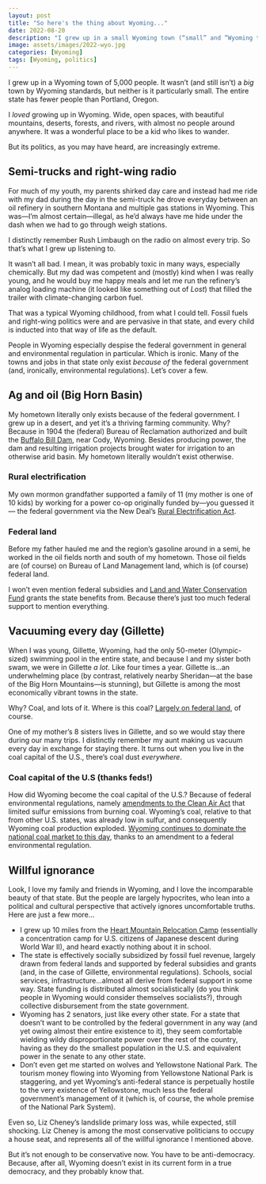 ```yaml
---
layout: post
title: "So here's the thing about Wyoming..."
date: 2022-08-20
description: "I grew up in a small Wyoming town (“small” and ”Wyoming town” are, of course, redundant). It's a state of staggering natural beauty, sparsely populated by simple, kind people who seem to have no idea how hypocritical their beliefs are."
image: assets/images/2022-wyo.jpg
categories: [Wyoming]
tags: [Wyoming, politics]
---
```


I grew up in a Wyoming town of 5,000 people. It wasn’t (and still isn’t) a _big_ town by Wyoming standards, but neither is it particularly small. The entire state has fewer people than Portland, Oregon.

I _loved_ growing up in Wyoming. Wide, open spaces, with beautiful mountains, deserts, forests, and rivers, with almost no people around anywhere. It was a wonderful place to be a kid who likes to wander.

But its politics, as you may have heard, are increasingly extreme.

## Semi-trucks and right-wing radio

For much of my youth, my parents shirked day care and instead had me ride with my dad during the day in the semi-truck he drove everyday between an oil refinery in southern Montana and multiple gas stations in Wyoming. This was—I’m almost certain—illegal, as he’d always have me hide under the dash when we had to go through weigh stations.

I distinctly remember Rush Limbaugh on the radio on almost every trip. So that’s what I grew up listening to.

It wasn’t all bad. I mean, it was probably toxic in many ways, especially chemically. But my dad was competent and (mostly) kind when I was really young, and he would buy me happy meals and let me run the refinery’s analog loading machine (it looked like something out of <cite>Lost</cite>) that filled the trailer with climate-changing carbon fuel.

That was a typical Wyoming childhood, from what I could tell. Fossil fuels and right-wing politics were and are pervasive in that state, and every child is inducted into that way of life as the default. 

People in Wyoming especially despise the federal government in general and environmental regulation in particular. Which is ironic. Many of the towns and jobs in that state only exist _because of_ the federal government (and, ironically, environmental regulations). Let’s cover a few.

## Ag and oil (Big Horn Basin)

My hometown literally only exists because of the federal government. I grew up in a desert, and yet it’s a thriving farming community. Why? Because in 1904 the (federal) Bureau of Reclamation authorized and built the [Buffalo Bill Dam](https://en.wikipedia.org/wiki/Buffalo_Bill_Dam), near Cody, Wyoming. Besides producing power, the dam and resulting irrigation projects brought water for irrigation to an otherwise arid basin. My hometown literally wouldn’t exist otherwise.

### Rural electrification
My own mormon grandfather supported a family of 11 (my mother is one of 10 kids) by working for a power co-op originally funded by—you guessed it— the federal government via the New Deal’s [Rural Electrification Act](https://en.wikipedia.org/wiki/Rural_Electrification_Act).

### Federal land
Before my father hauled me and the region’s gasoline around in a semi, he worked in the oil fields north and south of my hometown. Those oil fields are (of course) on Bureau of Land Management land, which is (of course) federal land.

I won’t even mention federal subsidies and [Land and Water Conservation Fund](https://www.doi.gov/lwcf) grants the state benefits from. Because there’s just too much federal support to mention everything.

## Vacuuming every day (Gillette)

When I was young, Gillette, Wyoming, had the only 50-meter (Olympic-sized) swimming pool in the entire state, and because I and my sister both swam, we were in Gillette _a lot_. Like four times a year. Gillette is...an underwhelming place (by contrast, relatively nearby Sheridan—at the base of the Big Horn Mountains—is stunning), but Gillette is among the most economically vibrant towns in the state. 

Why? Coal, and lots of it. Where is this coal? [Largely on federal land](https://revenuedata.doi.gov/explore?dataType=Revenue&location=NF%2CNA%2CWY&mapLevel=State&offshoreRegions=false&period=Calendar%20Year&year=2021), of course.

One of my mother’s 8 sisters lives in Gillette, and so we would stay there during our many trips. I distinctly remember my aunt making us vacuum every day in exchange for staying there. It turns out when you live in the coal capital of the U.S., there’s coal dust _everywhere_.

### Coal capital of the U.S (thanks feds!)

How did Wyoming become the coal capital of the U.S.? Because of federal environmental regulations, namely [amendments to the Clean Air Act](https://www.wyohistory.org/encyclopedia/coal-business-wyoming) that limited sulfur emissions from burning coal. Wyoming’s coal, relative to that from other U.S. states, was already low in sulfur, and consequently Wyoming coal production exploded. [Wyoming continues to dominate the national coal market to this day](https://www.nsenergybusiness.com/features/top-five-coal-producing-states-us/), thanks to an amendment to a federal environmental regulation.

## Willful ignorance

Look, I love my family and friends in Wyoming, and I love the incomparable beauty of that state. But the people are largely hypocrites, who lean into a political and cultural perspective that actively ignores uncomfortable truths. Here are just a few more...

- I grew up 10 miles from the [Heart Mountain Relocation Camp](https://www.nps.gov/places/heart-mountain-relocation-center.htm) (essentially a concentration camp for U.S. citizens of Japanese descent during World War II), and heard exactly nothing about it in school.
- The state is effectively socially subsidized by fossil fuel revenue, largely drawn from federal lands and supported by federal subsidies and grants (and, in the case of Gillette, environmental regulations). Schools, social services, infrastructure...almost all derive from federal support in some way. State funding is distributed almost socialistically (do you think people in Wyoming would consider themselves socialists?), through collective disbursement from the state government.
- Wyoming has 2 senators, just like every other state. For a state that doesn’t want to be controlled by the federal government in any way (and yet owing almost their entire existence to it), they seem comfortable wielding wildy disproportionate power over the rest of the country, having as they do the smallest population in the U.S. and equivalent power in the senate to any other state.
- Don’t even get me started on wolves and Yellowstone National Park. The tourism money flowing into Wyoming from Yellowstone National Park is staggering, and yet Wyoming’s anti-federal stance is perpetually hostile to the very existence of Yellowstone, much less the federal government’s management of it (which is, of course, the whole premise of the National Park System). 

Even so, Liz Cheney’s landslide primary loss was, while expected, still shocking. Liz Cheney is among the most conservative politicians to occupy a house seat, and represents all of the willful ignorance I mentioned above. 

But it’s not enough to be conservative now. You have to be anti-democracy. Because, after all, Wyoming doesn’t exist in its current form in a true democracy, and they probably know that. 